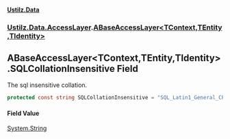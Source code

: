 #### [Ustilz.Data](index.md 'index')
### [Ustilz.Data.AccessLayer](Ustilz.Data.AccessLayer.md 'Ustilz.Data.AccessLayer').[ABaseAccessLayer&lt;TContext,TEntity,TIdentity&gt;](Ustilz.Data.AccessLayer.ABaseAccessLayer_TContext,TEntity,TIdentity_.md 'Ustilz.Data.AccessLayer.ABaseAccessLayer<TContext,TEntity,TIdentity>')

## ABaseAccessLayer<TContext,TEntity,TIdentity>.SQLCollationInsensitive Field

The sql insensitive collation.

```csharp
protected const string SQLCollationInsensitive = "SQL_Latin1_General_CP1_CI_AI";
```

#### Field Value
[System.String](https://docs.microsoft.com/en-us/dotnet/api/System.String 'System.String')